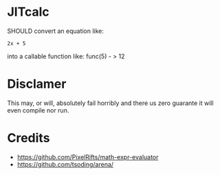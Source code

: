 # JITcalc
 
SHOULD convert an equation like:
```
2x + 5
```
into a callable function like:
func(5) - > 12

# Disclamer
This may, or will, absolutely fail horribly and there us zero
guarante it will even compile nor run.

# Credits
- https://github.com/PixelRifts/math-expr-evaluator
- https://github.com/tsoding/arena/